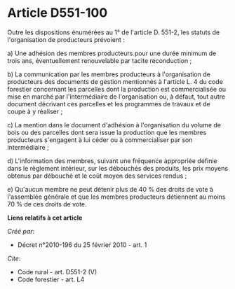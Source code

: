 # Article D551-100

Outre les dispositions énumérées au 1° de l'article D. 551-2, les statuts de l'organisation de producteurs prévoient : 

a) Une adhésion des membres producteurs pour une durée minimum de trois ans, éventuellement renouvelable par tacite
reconduction ; 

b) La communication par les membres producteurs à l'organisation de producteurs des documents de gestion mentionnés à
l'article L. 4 du code forestier concernant les parcelles dont la production est commercialisée ou mise en marché par
l'intermédiaire de l'organisation ou, à défaut, tout autre document décrivant ces parcelles et les programmes de travaux et
de coupe à y réaliser ; 

c) La mention dans le document d'adhésion à l'organisation du volume de bois ou des parcelles dont sera issue la production
que les membres producteurs s'engagent à lui céder ou à commercialiser par son intermédiaire ; 

d) L'information des membres, suivant une fréquence appropriée définie dans le règlement intérieur, sur les débouchés des
produits, les prix moyens obtenus par débouché et le coût moyen des services rendus ; 

e) Qu'aucun membre ne peut détenir plus de 40 % des droits de vote à l'assemblée générale et que les membres producteurs
détiennent au moins 70 % de ces droits de vote.

**Liens relatifs à cet article**

_Créé par_:

  - Décret n°2010-196 du 25 février 2010 - art. 1

_Cite_:

  - Code rural - art. D551-2 (V)
  - Code forestier - art. L4
